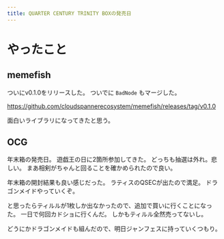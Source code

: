 ```yaml
---
title: QUARTER CENTURY TRINITY BOXの発売日
---
```


# やったこと

## memefish

ついにv0.1.0をリリースした。
ついでに `BadNode` もマージした。

<https://github.com/cloudspannerecosystem/memefish/releases/tag/v0.1.0>

面白いライブラリになってきたと思う。

## OCG

年末箱の発売日。
遊戯王の日に2箇所参加してきた。
どっちも抽選は外れ。悲しい。
まあ相剣がちゃんと回ることを確かめられたので良い。

年末箱の開封結果も良い感じだった。
ラティスのQSECが出たので満足。
ドラゴンメイドやっていくぞ。

と思ったらティルルが1枚しか出なかったので、追加で買いに行くことになった。
一日で何回カドショに行くんだ。
しかもティルル全然売ってないし。

どうにかドラゴンメイドも組んだので、明日ジャンフェスに持っていくつもり。
